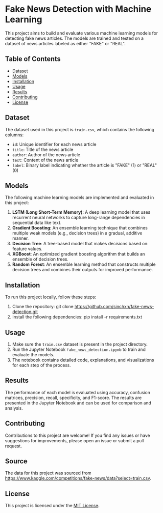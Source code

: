 # Fake News Detection with Machine Learning

This project aims to build and evaluate various machine learning models for detecting fake news articles. The models are trained and tested on a dataset of news articles labeled as either "FAKE" or "REAL".

## Table of Contents

- [Dataset](#dataset)
- [Models](#models)
- [Installation](#installation)
- [Usage](#usage)
- [Results](#results)
- [Contributing](#contributing)
- [License](#license)

## Dataset

The dataset used in this project is `train.csv`, which contains the following columns:

- `id`: Unique identifier for each news article
- `title`: Title of the news article
- `author`: Author of the news article
- `text`: Content of the news article
- `label`: Binary label indicating whether the article is "FAKE" (1) or "REAL" (0)

## Models

The following machine learning models are implemented and evaluated in this project:

1. **LSTM (Long Short-Term Memory)**: A deep learning model that uses recurrent neural networks to capture long-range dependencies in sequential data like text.
2. **Gradient Boosting**: An ensemble learning technique that combines multiple weak models (e.g., decision trees) in a gradual, additive manner.
3. **Decision Tree**: A tree-based model that makes decisions based on feature values.
4. **XGBoost**: An optimized gradient boosting algorithm that builds an ensemble of decision trees.
5. **Random Forest**: An ensemble learning method that constructs multiple decision trees and combines their outputs for improved performance.

## Installation

To run this project locally, follow these steps:

1. Clone the repository: git clone https://github.com/sinchxn/fake-news-detection.git
2. Install the following dependencies: pip install -r requirements.txt

## Usage

1. Make sure the `train.csv` dataset is present in the project directory.
2. Run the Jupyter Notebook `fake_news_detection.ipynb` to train and evaluate the models.
3. The notebook contains detailed code, explanations, and visualizations for each step of the process.

## Results

The performance of each model is evaluated using accuracy, confusion matrices, precision, recall, specificity, and F1-score. The results are presented in the Jupyter Notebook and can be used for comparison and analysis.

## Contributing

Contributions to this project are welcome! If you find any issues or have suggestions for improvements, please open an issue or submit a pull request.

## Source
The data for this project was sourced from https://www.kaggle.com/competitions/fake-news/data?select=train.csv.

## License

This project is licensed under the [MIT License](LICENSE).

